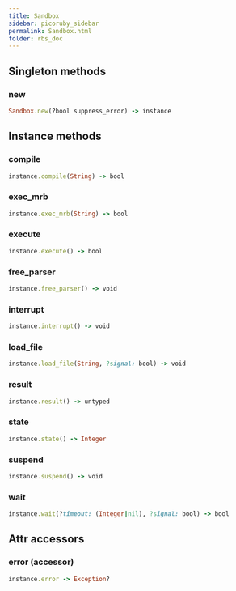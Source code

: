 ```yaml
---
title: Sandbox
sidebar: picoruby_sidebar
permalink: Sandbox.html
folder: rbs_doc
---
```

## Singleton methods
### new

```ruby
Sandbox.new(?bool suppress_error) -> instance
```
## Instance methods
### compile

```ruby
instance.compile(String) -> bool
```
### exec_mrb

```ruby
instance.exec_mrb(String) -> bool
```
### execute

```ruby
instance.execute() -> bool
```
### free_parser

```ruby
instance.free_parser() -> void
```
### interrupt

```ruby
instance.interrupt() -> void
```
### load_file

```ruby
instance.load_file(String, ?signal: bool) -> void
```
### result

```ruby
instance.result() -> untyped
```
### state

```ruby
instance.state() -> Integer
```
### suspend

```ruby
instance.suspend() -> void
```
### wait

```ruby
instance.wait(?timeout: (Integer|nil), ?signal: bool) -> bool
```
## Attr accessors
### error (accessor)
```ruby
instance.error -> Exception?
```
